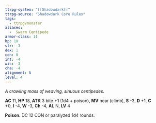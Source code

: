 ```yaml
---
ttrpg-system: "[[Shadowdark]]"
ttrpg-source: "Shadowdark Core Rules"
tags:
  - ttrpg/monster
aliases:
  -  Swarm Centipede
armor-class: 11
hp: 18
str: -3
dex: 1
con: 0
int: -4
wis: -3
cha: -4
alignment: N
level: 4
---
```


_A crawling mass of weaving, sinuous centipedes._

**AC** 11, **HP** 18, **ATK** 3 bite +1 (1d4 + poison), **MV** near (climb), **S** -3, **D** +1, **C** +0, **I** -4, **W** -3, **Ch** -4, **AL** N, **LV** 4

**Poison**. DC 12 CON or paralyzed 1d4 rounds.


